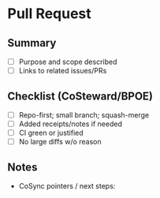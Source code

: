 # Pull Request

## Summary
- [ ] Purpose and scope described
- [ ] Links to related issues/PRs

## Checklist (CoSteward/BPOE)
- [ ] Repo-first; small branch; squash-merge
- [ ] Added receipts/notes if needed
- [ ] CI green or justified
- [ ] No large diffs w/o reason

## Notes
- CoSync pointers / next steps:

